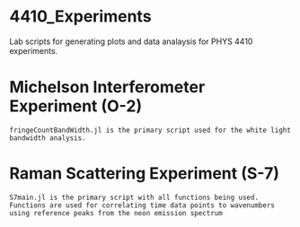 # 4410_Experiments

Lab scripts for generating plots and data analaysis for PHYS 4410 experiments. 

# Michelson Interferometer Experiment (O-2)
    fringeCountBandWidth.jl is the primary script used for the white light bandwidth analysis. 


# Raman Scattering Experiment (S-7)
    S7main.jl is the primary script with all functions being used. Functions are used for correlating time data points to wavenumbers using reference peaks from the neon emission spectrum

